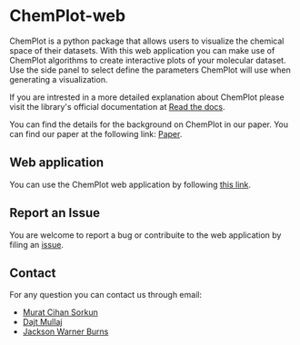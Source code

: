 # ChemPlot-web

ChemPlot is a python package that allows users to visualize the chemical space of their datasets. With this web application you can make use of ChemPlot algorithms to create interactive plots of your molecular dataset. Use the side panel to select define the parameters ChemPlot will use when generating a visualization.

If you are intrested in a more detailed explanation about ChemPlot please visit the library's official documentation at [Read the docs](https://chemplot.readthedocs.io/en/latest/).

You can find the details for the background on ChemPlot in our paper. You can find our paper at the following link: [Paper](https://chemistry-europe.onlinelibrary.wiley.com/doi/10.1002/cmtd.202200005).

## Web application

You can use the ChemPlot web application by following [this link](https://share.streamlit.io/mcsorkun/chemplot-web/main/web_app_chemplot.py).

## Report an Issue 
             
You are welcome to report a bug or contribuite to the web application by filing an [issue](https://github.com/mcsorkun/ChemPlot-web/issues).

## Contact

For any question you can contact us through email:

- [Murat Cihan Sorkun](mailto:mcsorkun@gmail.com)
- [Dajt Mullaj](mailto:dajt.mullai@gmail.com)
- [Jackson Warner Burns](mailto:jwburns@mit.edu)
